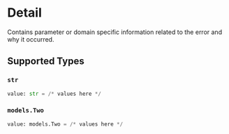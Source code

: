 # Detail

Contains parameter or domain specific information related to the error and why it occurred.


## Supported Types

### `str`

```python
value: str = /* values here */
```

### `models.Two`

```python
value: models.Two = /* values here */
```

